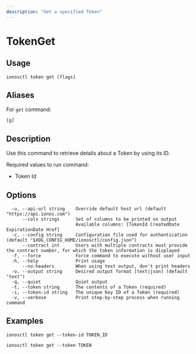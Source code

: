 ```yaml
---
description: "Get a specified Token"
---
```


# TokenGet

## Usage

```text
ionosctl token get [flags]
```

## Aliases

For `get` command:

```text
[g]
```

## Description

Use this command to retrieve details about a Token by using its ID.

Required values to run command:

* Token Id

## Options

```text
  -u, --api-url string    Override default host url (default "https://api.ionos.com")
      --cols strings      Set of columns to be printed on output 
                          Available columns: [TokenId CreatedDate ExpirationDate Href]
  -c, --config string     Configuration file used for authentication (default "$XDG_CONFIG_HOME/ionosctl/config.json")
      --contract int      Users with multiple contracts must provide the contract number, for which the token information is displayed
  -f, --force             Force command to execute without user input
  -h, --help              Print usage
      --no-headers        When using text output, don't print headers
  -o, --output string     Desired output format [text|json] (default "text")
  -q, --quiet             Quiet output
  -t, --token string      The contents of a Token (required)
  -i, --token-id string   The unique Key ID of a Token (required)
  -v, --verbose           Print step-by-step process when running command
```

## Examples

```text
ionosctl token get --token-id TOKEN_ID

ionosctl token get --token TOKEN
```

